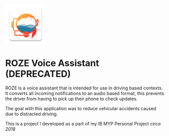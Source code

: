 <p>
  <img src="app/src/main/ic_launcher-web.png" alt="logo" width="128" />
  <h1>ROZE Voice Assistant (DEPRECATED)</h1>
</p>

ROZE is a voice assistant that is intended for use in driving based contexts. It converts all incoming notifications to an audio based format, this prevents the driver from having to pick up their phone to check updates.

The goal with this application was to reduce vehicular accidents caused due to distracted driving.

This is a project I developed as a part of my IB MYP Personal Project _circa 2018_
